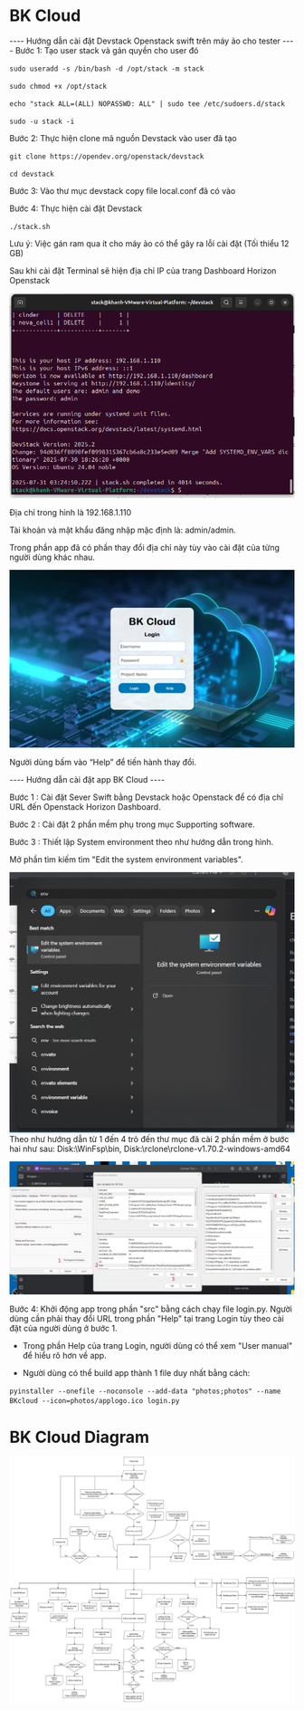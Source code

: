 # BK Cloud
---- Hướng dẫn cài đặt Devstack Openstack swift trên máy ảo cho tester ----
Bước 1: Tạo user stack và gán quyền cho user đó

`sudo useradd -s /bin/bash -d /opt/stack -m stack`

`sudo chmod +x /opt/stack`

`echo "stack ALL=(ALL) NOPASSWD: ALL" | sudo tee /etc/sudoers.d/stack`

`sudo -u stack -i`

Bước 2: Thực hiện clone mã nguồn Devstack vào user đã tạo 

`git clone https://opendev.org/openstack/devstack`

`cd devstack`

Bước 3: Vào thư mục devstack copy file local.conf đã có vào

Bước 4: Thực hiện cài đặt Devstack

`./stack.sh`

Lưu ý: Việc gán ram qua ít cho máy ảo có thể gây ra lỗi cài đặt (Tối thiểu 12 GB)

Sau khi cài đặt Terminal sẽ hiện địa chỉ IP của trang Dashboard Horizon Openstack

![manual9.png](src/photos/manual9.png)

Địa chỉ trong hình là 192.168.1.110 

Tài khoản và mật khẩu đăng nhập mặc định là: admin/admin. 

Trong phần app đã có phần thay đổi địa chỉ này tùy vào cài đặt của từng người dùng khác nhau.

![manual1.png](src/photos/manual1.png)

Người dùng bấm vào “Help” để tiến hành thay đổi.

---- Hướng dẫn cài đặt app BK Cloud ----

Bước 1 : Cài đặt Sever Swift bằng Devstack hoặc Openstack để có địa chỉ URL đến Openstack Horizon Dashboard.

Bước 2 : Cài đặt 2 phần mềm phụ trong mục Supporting software.

Bước 3 : Thiết lập System environment theo như hướng dẫn trong hình.

Mở phần tìm kiếm tìm "Edit the system environment variables".

![instruc1.png](src/photos/instruc1.png)
Theo như hướng dẫn từ 1 đến 4 trỏ đến thư mục đã cài 2 phần mềm ở bước hai như sau: Disk:\WinFsp\bin, Disk:\rclone\rclone-v1.70.2-windows-amd64

![instruc2.png](src/photos/instruc2.png)

Bước 4: Khởi động app trong phần "src" bằng cách chạy file login.py. Người dùng cần phải thay đổi URL trong phần "Help" tại trang Login tùy theo cài đặt của người dùng ở bước 1.

* Trong phần Help của trang Login, người dùng có thể xem "User manual" để hiểu rõ hơn về app.

* Người dùng có thể build app thành 1 file duy nhất bằng cách:

`pyinstaller --onefile --noconsole --add-data "photos;photos" --name BKcloud --icon=photos/applogo.ico login.py`

# BK Cloud Diagram

![diagram.jpg](src/photos/diagram.jpg)